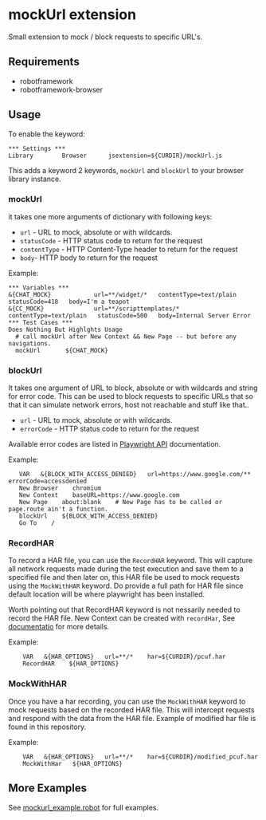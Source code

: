 # mockUrl extension

Small extension to mock / block requests to specific URL's.

## Requirements

* robotframework
* robotframework-browser

## Usage

To enable the keyword:

```robot
*** Settings ***
Library        Browser      jsextension=${CURDIR}/mockUrl.js
```

This adds a keyword 2 keywords, `mockUrl` and  `blockUrl` to your browser library instance.

### mockUrl

it takes one more arguments of dictionary with following keys:

* `url` - URL to mock, absolute or with wildcards.
* `statusCode` - HTTP status code to return for the request
* `contentType` - HTTP Content-Type header to return for the request
* `body`- HTTP body to return for the request

Example:

```robot
*** Variables ***
&{CHAT_MOCK}            url=**/widget/*   contentType=text/plain    statusCode=418   body=I'm a teapot
&{CC_MOCK}              url=**/scripttemplates/*   contentType=text/plain   statusCode=500   body=Internal Server Error
*** Test Cases ***
Does Nothing But Highlghts Usage
  # call mockUrl after New Context && New Page -- but before any navigations.
  mockUrl       ${CHAT_MOCK}
```

### blockUrl

It takes one argument of URL to block, absolute or with wildcards and string for error code. This can be used to block requests to specific URLs that so that it can simulate network errors, host not reachable and stuff like that..

* `url` - URL to mock, absolute or with wildcards.
* `errorCode` - HTTP status code to return for the request

Available error codes are listed in [Playwright API](https://playwright.dev/docs/api/class-route#route-abort) documentation.

Example:

```robot
   VAR   &{BLOCK_WITH_ACCESS_DENIED}   url=https://www.google.com/**    errorCode=accessdenied
   New Browser    chromium
   New Context    baseURL=https://www.google.com
   New Page    about:blank    # New Page has to be called or page.route ain't a function.
   blockUrl    ${BLOCK_WITH_ACCESS_DENIED}
   Go To    /
```


### RecordHAR

To record a HAR file, you can use the `RecordHAR` keyword. This will capture all network requests made during the test execution and save them to a specified file and then later on, this HAR file be used to mock requests using the `MockWithHAR` keyword. Do provide a full path for HAR file since default location will be where playwright has been installed.

Worth pointing out that RecordHAR keyword is not nessarily needed to record the HAR file. New Context can be created with `recordHar`, See [documentatio](https://marketsquare.github.io/robotframework-browser/Browser.html#New%20Context) for more details.

Example:
```robot
    VAR   &{HAR_OPTIONS}   url=**/*    har=${CURDIR}/pcuf.har
    RecordHAR    ${HAR_OPTIONS}
```

### MockWithHAR

Once you have a har recording, you can use the `MockWithHAR` keyword to mock requests based on the recorded HAR file. This will intercept requests and respond with the data from the HAR file. Example of modified har file is found in this repository.

Example:

```robot
    VAR   &{HAR_OPTIONS}   url=**/*    har=${CURDIR}/modified_pcuf.har
    MockWithHar   ${HAR_OPTIONS}
```

## More Examples

See [mockurl_example.robot](./mockurl_example.robot) for full examples.
```
